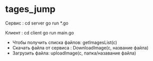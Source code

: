 # tages_jump

Сервис :
cd server
go run *.go

Клиент :
cd client
go run main.go

- Чтобы получить списка файлов:
 getImagesList(c)
-  Скачать файла от сервиса :
 DownloadImage(c, название файла)
- Загрузить файла:
  uploadImage(c, папка/назавание файла)
